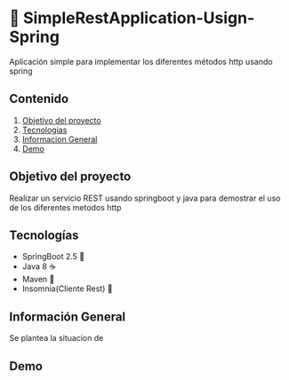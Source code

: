 # :leaves: SimpleRestApplication-Usign-Spring
 Aplicación simple para implementar los diferentes métodos http usando spring


## Contenido
1. [Objetivo del proyecto](#Objetivo_del_Proyecto)
2. [Tecnologias](#Tecnologias)
3. [Informacion General](#Informacion_General)
4. [Demo](#Demo)


## Objetivo del proyecto
Realizar un servicio  REST usando springboot y java para demostrar el  uso de los diferentes metodos http


## Tecnologías
* SpringBoot 2.5 :seedling:
* Java 8 :coffee:
* Maven :leaves:
* Insomnia(Cliente Rest) :first_quarter_moon_with_face:


## Información General
Se plantea la situacion de 



## Demo


